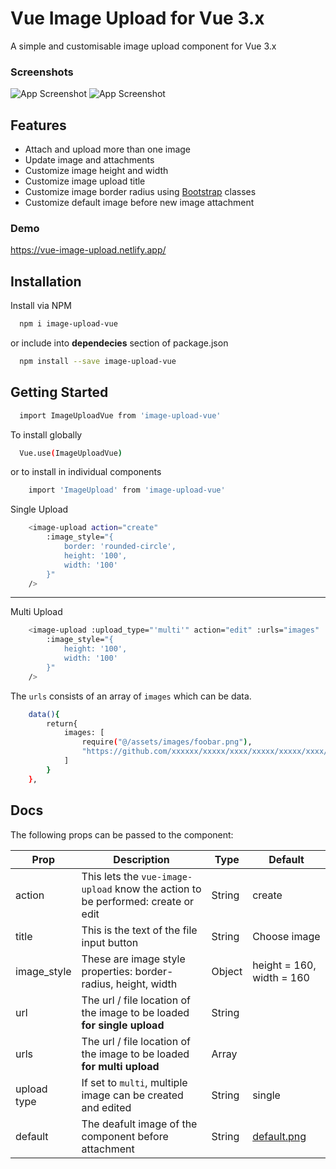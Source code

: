 # Vue Image Upload for Vue 3.x

A simple and customisable image upload component for Vue 3.x

### Screenshots

![App Screenshot](https://github.com/azeemade/vue-image-upload/blob/main/src/assets/single%20create.png?raw=true)
![App Screenshot](https://github.com/azeemade/vue-image-upload/blob/main/src/assets/multi%20edit.png?raw=true)

## Features

- Attach and upload more than one image
- Update image and attachments
- Customize image height and width
- Customize image upload title
- Customize image border radius using [Bootstrap](https://getbootstrap.com) classes
- Customize default image before new image attachment

### Demo

https://vue-image-upload.netlify.app/

## Installation

Install via NPM

```bash
  npm i image-upload-vue
```

or include into **dependecies** section of package.json

```bash
  npm install --save image-upload-vue
```

## Getting Started

```bash
  import ImageUploadVue from 'image-upload-vue'
```

To install globally

```bash
  Vue.use(ImageUploadVue)
```

or to install in individual components

```bash
    import 'ImageUpload' from 'image-upload-vue'
```

Single Upload

```bash
    <image-upload action="create"
        :image_style="{
            border: 'rounded-circle',
            height: '100',
            width: '100'
        }"
    />
```

---

Multi Upload

```bash
    <image-upload :upload_type="'multi'" action="edit" :urls="images"
        :image_style="{
            height: '100',
            width: '100'
        }"
    />
```

The `urls` consists of an array of `images` which can be data.

```bash
    data(){
        return{
            images: [
                require("@/assets/images/foobar.png"),
                "https://github.com/xxxxxx/xxxxx/xxxx/xxxxx/xxxxx/xxxx/foobar.png?raw=true"
            ]
        }
    },
```

## Docs

The following props can be passed to the component:

| Prop        | Description                                                                      | Type   | Default                                                                                               |
| ----------- | -------------------------------------------------------------------------------- | ------ | ----------------------------------------------------------------------------------------------------- |
| action      | This lets the `vue-image-upload` know the action to be performed: create or edit | String | create                                                                                                |
| title       | This is the text of the file input button                                        | String | Choose image                                                                                          |
| image_style | These are image style properties: border-radius, height, width                   | Object | height = 160, width = 160                                                                             |
| url         | The url / file location of the image to be loaded **for single upload**          | String |                                                                                                       |
| urls        | The url / file location of the image to be loaded **for multi upload**           | Array  |                                                                                                       |
| upload type | If set to `multi`, multiple image can be created and edited                      | String | single                                                                                                |
| default     | The deafult image of the component before attachment                             | String | [default.png](https://github.com/azeemade/image-upload-vue/blob/main/src/assets/default.png?raw=true) |
